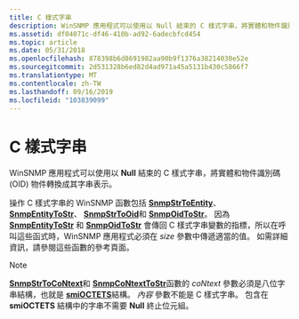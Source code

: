 ```yaml
---
title: C 樣式字串
description: WinSNMP 應用程式可以使用以 Null 結束的 C 樣式字串，將實體和物件識別碼 (OID) 物件轉換成其字串表示。
ms.assetid: df04071c-df46-410b-ad92-6adecbfcd454
ms.topic: article
ms.date: 05/31/2018
ms.openlocfilehash: 878398b6d8691982aa90b9f1376a38214030e52e
ms.sourcegitcommit: 2d531328b6ed82d4ad971a45a5131b430c5866f7
ms.translationtype: MT
ms.contentlocale: zh-TW
ms.lasthandoff: 09/16/2019
ms.locfileid: "103839099"
---
```

# <a name="c-style-strings"></a>C 樣式字串

WinSNMP 應用程式可以使用以 **Null** 結束的 C 樣式字串，將實體和物件識別碼 (OID) 物件轉換成其字串表示。

操作 C 樣式字串的 WinSNMP 函數包括 [**SnmpStrToEntity**](/windows/desktop/api/Winsnmp/nf-winsnmp-snmpstrtoentity)、 [**SnmpEntityToStr**](/windows/desktop/api/Winsnmp/nf-winsnmp-snmpentitytostr)、 [**SnmpStrToOid**](/windows/desktop/api/Winsnmp/nf-winsnmp-snmpstrtooid)和 [**SnmpOidToStr**](/windows/desktop/api/Winsnmp/nf-winsnmp-snmpoidtostr)。 因為 [**SnmpEntityToStr**](/windows/desktop/api/Winsnmp/nf-winsnmp-snmpentitytostr) 和 [**SnmpOidToStr**](/windows/desktop/api/Winsnmp/nf-winsnmp-snmpoidtostr) 會傳回 C 樣式字串變數的指標，所以在呼叫這些函式時，WinSNMP 應用程式必須在 *size* 參數中傳遞適當的值。 如需詳細資訊，請參閱這些函數的參考頁面。

> [!Note]  
> [**SnmpStrToCoNtext**](/windows/desktop/api/Winsnmp/nf-winsnmp-snmpstrtocontext)和 [**SnmpCoNtextToStr**](/windows/desktop/api/Winsnmp/nf-winsnmp-snmpcontexttostr)函數的 *coNtext* 參數必須是八位字串結構，也就是 [**smiOCTETS**](/windows/desktop/api/Winsnmp/ns-winsnmp-smioctets)結構。 *內容* 參數不能是 C 樣式字串。 包含在 **smiOCTETS** 結構中的字串不需要 **Null** 終止位元組。

 

 

 




